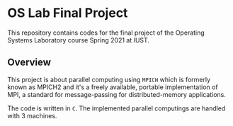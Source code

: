 # OS Lab Final Project
This repository contains codes for the final project of the Operating Systems Laboratory course Spring 2021 at IUST.

## Overview
This project is about parallel computing using `MPICH` which is formerly known as MPICH2 and it's a freely available, portable implementation of MPI, a standard for message-passing for distributed-memory applications.

The code is written in `C`.
The implemented parallel computings are handled with 3 machines.

